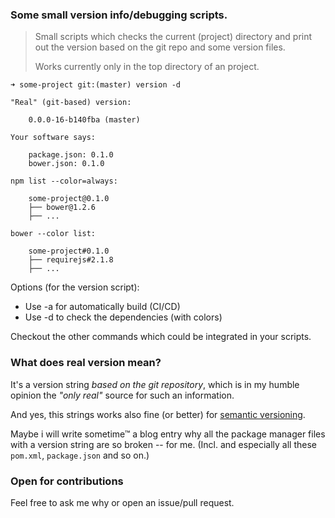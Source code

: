 ### Some small version info/debugging scripts.

> Small scripts which checks the current (project) directory
> and print out the version based on the git repo and some version files.
> 
> Works currently only in the top directory of an project.

	➜ some-project git:(master) version -d

	"Real" (git-based) version:
	
	    0.0.0-16-b140fba (master)
	
	Your software says:
	
	   	package.json: 0.1.0
	    bower.json: 0.1.0
	
	npm list --color=always:
	
	    some-project@0.1.0
	    ├── bower@1.2.6
	    ├── ...
	
	bower --color list:
	
	    some-project#0.1.0
	    ├── requirejs#2.1.8
	    ├── ...

Options (for the version script):

* Use -a for automatically build (CI/CD)
* Use -d to check the dependencies (with colors)

Checkout the other commands which could be integrated in your scripts.

### What does real version mean?

It's a version string *based on the git repository*,
which is in my humble opinion the *"only real"* source for such
an information.

And yes, this strings works also fine (or better) for
[semantic versioning](http://semver.org/).

Maybe i will write sometime™ a blog entry why all the package manager files 
with a version string are so broken -- for me.
(Incl. and especially all these ```pom.xml```, ```package.json``` and so on.)

### Open for contributions

Feel free to ask me why or open an issue/pull request.

